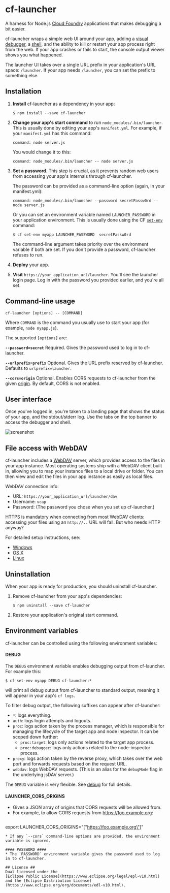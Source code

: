 # cf-launcher #
A harness for Node.js [Cloud Foundry](http://cloudfoundry.org/) applications that makes debugging a bit easier.

cf-launcher wraps a simple web UI around your app, adding a [visual debugger](https://github.com/node-inspector/node-inspector),
a [shell](https://www.npmjs.org/package/tty.js), and the ability to kill or restart your app process right from the web.
If your app crashes or fails to start, the console output viewer shows you what happened.

The launcher UI takes over a single URL prefix in your application's URL space: `/launcher`. If your app needs `/launcher`, you can
set the prefix to something else.


## Installation ##
1. **Install** cf-launcher as a dependency in your app:

   ```shell
   $ npm install --save cf-launcher
   ```

2. **Change your app's start command** to run `node_modules/.bin/launcher`.
   This is usually done by editing your app's `manifest.yml`. For example, if your `manifest.yml` has this command:

   ```
   command: node server.js
   ```

   You would change it to this:

   ```
   command: node_modules/.bin/launcher -- node server.js
   ```

3. **Set a password**.
   This step is crucial, as it prevents random web users from accessing your app's internals through cf-launcher. 

   The password can be provided as a command-line option (again, in your manifest.yml):

   ```
   command: node_modules/.bin/launcher --password secretPassw0rd -- node server.js
   ```

   Or you can set an environment variable named `LAUNCHER_PASSWORD` in your application environment. This is usually
   done using the CF [`set-env`](http://docs.run.pivotal.io/devguide/deploy-apps/environment-variable.html#cli) command:

   ```shell
   $ cf set-env myapp LAUNCHER_PASSWORD  secretPassw0rd
   ```

   The command-line argument takes priority over the environment variable if both are set. If you don't provide a password,
   cf-launcher refuses to run.

4. **Deploy** your app.

5. **Visit** `https://your_application_url/launcher`. You'll see the launcher login page. Log in with the password
   you provided earlier, and you're all set.


## Command-line usage

	cf-launcher [options] -- [COMMAND]

Where `COMMAND` is the command you usually use to start your app (for example, `node myapp.js`).

The supported `[options]` are:

**`--password=secret`** Required. Gives the password used to log in to cf-launcher.

**`--urlprefix=prefix`** Optional. Gives the URL prefix reserved by cf-launcher. Defaults to `urlprefix=launcher`.

**`--cors=origin`** Optional. Enables CORS requests to cf-launcher from the given [origin](https://developer.mozilla.org/en-US/docs/Web/HTTP/Access_control_CORS#Origin).
  By default, CORS is not enabled.

## User interface
Once you've logged in, you're taken to a landing page that shows the status of your app, and the stdout/stderr log. Use the tabs
on the top banner to access the debugger and shell.

![screenshot](https://i.imgur.com/YH0kJqu.png)

## File access with WebDAV
cf-launcher includes a [WebDAV](http://en.wikipedia.org/wiki/WebDAV) server, which provides access to the files in your app instance.
Most operating systems ship with a WebDAV client built in, allowing you to map your instance files to a local drive or folder. You
can then view and edit the files in your app instance as easily as local files.

WebDAV connection info:
* URL: `https://your_application_url/launcher/dav`
* Username: `vcap`
* Password: (The password you chose when you set up cf-launcher.)

HTTPS is mandatory when connecting from most WebDAV clients: accessing your files using an `http://..` URL will fail.
But who needs HTTP anyway?

For detailed setup instructions, see:
* [Windows](http://doc.owncloud.org/server/6.0/user_manual/files/files.html#windows)
* [OS X](http://support.apple.com/kb/PH13859)
* [Linux](http://doc.owncloud.org/server/6.0/user_manual/files/files.html#linux)

## Uninstallation ##
When your app is ready for production, you should uninstall cf-launcher.

1. Remove cf-launcher from your app's dependencies:

   ```shell
   $ npm uninstall --save cf-launcher
   ```

2. Restore your application's original start command.

## Environment variables ##
cf-launcher can be controlled using the following environment variables:

#### DEBUG ####
The `DEBUG` environment variable enables debugging output from cf-launcher. For example this:
```shell
$ cf set-env myapp DEBUG cf-launcher:*
```
will print all debug output from cf-launcher to standard output, meaning it will appear in your app's `cf logs`.

To filter debug output, the following suffixes can appear after cf-launcher:
* `*`: logs everything.
* `auth`: logs login attempts and logouts.
* `proc`: logs action taken by the process manager, which is responsible for managing the lifecycle of the
  target app and node inspector. It can be scoped down further:
  * `proc:target`: logs only actions related to the target app process.
  * `proc:debugger`: logs only actions related to the node-inspector process.
* `proxy`: logs action taken by the reverse proxy, which takes over the web port and forwards requests based
  on the request URL.
* `webdav`: logs WebDAV requests. (This is an alias for the `debugMode` flag in the underlying jsDAV server.)

The `DEBUG` variable is very flexible. See [debug](https://www.npmjs.org/package/debug) for full details.

#### LAUNCHER_CORS_ORIGINS ####
* Gives a JSON array of origins that CORS requests will be allowed from.
* For example, to allow CORS requests from https://foo.example.org:
   ```shell
export LAUNCHER_CORS_ORIGINS="[\"https://foo.example.org\"]"
   ```
* If any `--cors` command-line options are provided, the environment variable is ignored.

#### PASSWORD ####
* The `PASSWORD` environment variable gives the password used to log in to cf-launcher.

## License ##
Dual licensed under the
[Eclipse Public License](https://www.eclipse.org/legal/epl-v10.html) and the [Eclipse Distribution License](https://www.eclipse.org/org/documents/edl-v10.html).
